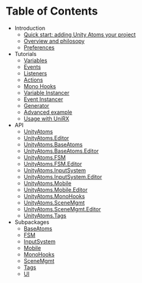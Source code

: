 # Table of Contents

-   Introduction
    -   [Quick start: adding Unity Atoms your project](./introduction/quick-start.md)
    -   [Overview and philosopy](./introduction/overview.md)
    -   [Preferences](./introduction/preferences.md)
-   Tutorials
    -   [Variables](./tutorials/variables.md)
    -   [Events](./tutorials/events.md)
    -   [Listeners](./tutorials/listeners.md)
    -   [Actions](./tutorials/actions.md)
    -   [Mono Hooks](./tutorials/mono-hooks.md)
    -   [Variable Instancer](./tutorials/variable-instancer.md)
    -   [Event Instancer](./tutorials/event-instancer.md)
    -   [Generator](./tutorials/generator.md)
    -   [Advanced example](./tutorials/advanced-example.md)
    -   [Usage with UniRX](./tutorials/unirx.md)
-   API
    -   [UnityAtoms](./api/unityatoms.md)
    -   [UnityAtoms.Editor](./api/unityatoms.editor.md)
    -   [UnityAtoms.BaseAtoms](./api/unityatoms.baseatoms.md)
    -   [UnityAtoms.BaseAtoms.Editor](./api/unityatoms.baseatoms.editor.md)
    -   [UnityAtoms.FSM](./api/unityatoms.fsm.md)
    -   [UnityAtoms.FSM.Editor](./api/unityatoms.fsm.editor.md)
    -   [UnityAtoms.InputSystem](./api/unityatoms.inputsystem.md)
    -   [UnityAtoms.InputSystem.Editor](./api/unityatoms.inputsystem.editor.md)
    -   [UnityAtoms.Mobile](./api/unityatoms.mobile.md)
    -   [UnityAtoms.Mobile.Editor](./api/unityatoms.mobile.editor.md)
    -   [UnityAtoms.MonoHooks](./api/unityatoms.monohooks.md)
    -   [UnityAtoms.SceneMgmt](./api/unityatoms.scenemgmt.md)
    -   [UnityAtoms.SceneMgmt.Editor](./api/unityatoms.scenemgmt.editor.md)
    -   [UnityAtoms.Tags](./api/unityatoms.tags.md)
-   Subpackages
    -   [BaseAtoms](./subpackages/base-atoms.md)
    -   [FSM](./subpackages/fsm.md)
    -   [InputSystem](./subpackages/input-system.md)
    -   [Mobile](./subpackages/mobile.md)
    -   [MonoHooks](./subpackages/mono-hooks.md)
    -   [SceneMgmt](./subpackages/scene-mgmt.md)
    -   [Tags](./subpackages/tags.md)
    -   [UI](./subpackages/ui.md)
